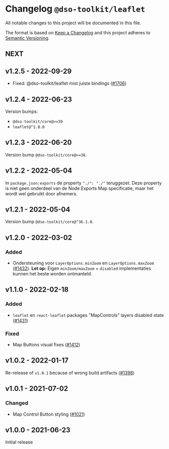 # Changelog `@dso-toolkit/leaflet`
All notable changes to this project will be documented in this file.

The format is based on [Keep a Changelog](http://keepachangelog.com/en/1.0.0/) and this project adheres to [Semantic Versioning](http://semver.org/spec/v2.0.0.html).

## NEXT

## v1.2.5 - 2022-09-29

* Fixed: @dso-toolkit/leaflet mist juiste bindings ([#1706](https://github.com/dso-toolkit/dso-toolkit/issues/1706))

## v1.2.4 - 2022-06-23

Version bumps:

* `@dso-toolkit/core@>=39`
* `leaflet@^1.8.0`

## v1.2.3 - 2022-06-20

Version bump `@dso-toolkit/core@>=38`.

## v1.2.2 - 2022-05-04

In `package.json:exports` de property `"./": "./"` teruggezet. Deze property is niet geen onderdeel van de Node Exports Map specificatie, maar het wordt wel gebruikt door afnemers.

## v1.2.1 - 2022-05-04

Version bump `@dso-toolkit/core@^36.1.0`.

## v1.2.0 - 2022-03-02

### Added
* Ondersteuning voor `LayerOptions.minZoom` en `LayerOptions.maxZoom` ([#1432](https://github.com/dso-toolkit/dso-toolkit/issues/1432)). **Let op:** Eigen `minZoom/maxZoom` + `disabled` implementaties kunnen het beste worden ontmanteld.

## v1.1.0 - 2022-02-18

### Added
* `leaflet` en `react-leaflet` packages "MapControls" layers disabled state ([#1431](https://github.com/dso-toolkit/dso-toolkit/issues/1431))

### Fixed
* Map Buttons visual fixes ([#1412](https://github.com/dso-toolkit/dso-toolkit/issues/1412))

## v1.0.2 - 2022-01-17
Re-release of `v1.0.1` because of wrong build artifacts ([#1398](https://github.com/dso-toolkit/dso-toolkit/issues/1398))

## v1.0.1 - 2021-07-02

### Changed
* Map Control Button styling ([#1021](https://github.com/dso-toolkit/dso-toolkit/issues/1021))

## v1.0.0 - 2021-06-23
Initial release
